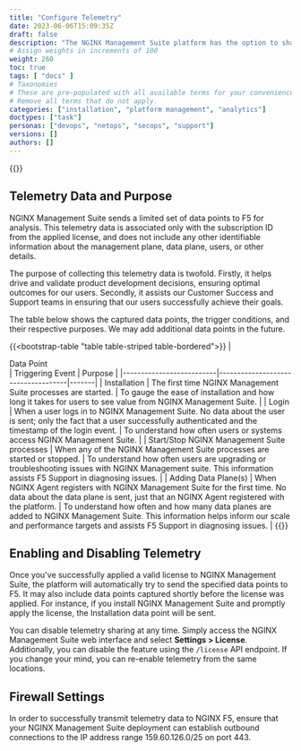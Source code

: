 ```yaml
---
title: "Configure Telemetry"
date: 2023-06-06T15:09:35Z
draft: false
description: "The NGINX Management Suite platform has the option to share telemetry data with F5 NGINX. This data provides valuable insights into software usage and adoption, which F5 NGINX uses to inform product development and support our customers worldwide in maximizing their success with the platform.  In this document, you will find an overview of the transmitted data, instructions for enabling or disabling the feature, and instructions for configuring firewalls."
# Assign weights in increments of 100
weight: 260
toc: true
tags: [ "docs" ]
# Taxonomies
# These are pre-populated with all available terms for your convenience.
# Remove all terms that do not apply.
categories: ["installation", "platform management", "analytics"]
doctypes: ["task"]
personas: ["devops", "netops", "secops", "support"]
versions: []
authors: []
---
```


{{<custom-styles>}}

## Telemetry Data and Purpose

NGINX Management Suite sends a limited set of data points to F5 for analysis. This telemetry data is associated only with the subscription ID from the applied license, and does not include any other identifiable information about the management plane, data plane, users, or other details.

The purpose of collecting this telemetry data is twofold. Firstly, it helps drive and validate product development decisions, ensuring optimal outcomes for our users. Secondly, it assists our Customer Success and Support teams in ensuring that our users successfully achieve their goals.

The table below shows the captured data points, the trigger conditions, and their respective purposes. We may add additional data points in the future.

{{<bootstrap-table "table table-striped table-bordered">}}
| <div style="width:250px">Data Point</div>            | Triggering Event                            | Purpose |
|--------------------------|------------------------------------|-------|
| Installation | The first time NGINX Management Suite processes are started. | To gauge the ease of installation and how long it takes for users to see value from NGINX Management Suite. |
| Login | When a user logs in to NGINX Management Suite. No data about the user is sent; only the fact that a user successfully authenticated and the timestamp of the login event. | To understand how often users or systems access NGINX Management Suite. |
| Start/Stop NGINX Management Suite processes | When any of the NGINX Management Suite processes are started or stopped. | To understand how often users are upgrading or troubleshooting issues with NGINX Management suite. This information assists F5 Support in diagnosing issues. |
| Adding Data Plane(s)      | When NGINX Agent registers with NGINX Management Suite for the first time. No data about the data plane is sent, just that an NGINX Agent registered with the platform. | To understand how often and how many data planes are added to NGINX Management Suite. This information helps inform our scale and performance targets and assists F5 Support in diagnosing issues. |
{{</bootstrap-table>}}

## Enabling and Disabling Telemetry

Once you've successfully applied a valid license to NGINX Management Suite, the platform will automatically try to send the specified data points to F5. It may also include data points captured shortly before the license was applied. For instance, if you install NGINX Management Suite and promptly apply the license, the Installation data point will be sent.

You can disable telemetry sharing at any time. Simply access the NGINX Management Suite web interface and select **Settings > License**. Additionally, you can disable the feature using the `/license` API endpoint. If you change your mind, you can re-enable telemetry from the same locations.

## Firewall Settings

In order to successfully transmit telemetry data to NGINX F5, ensure that your NGINX Management Suite deployment can establish outbound connections to the IP address range 159.60.126.0/25 on port 443.
